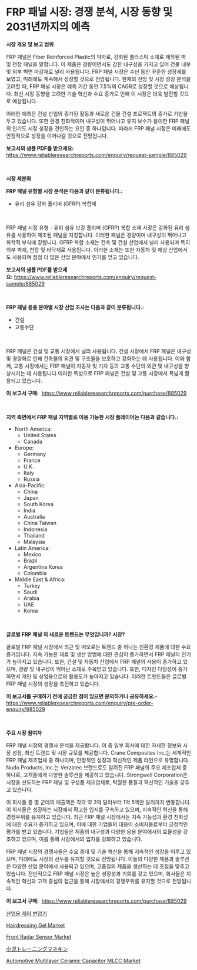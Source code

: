 <p><h1>FRP 패널 시장: 경쟁 분석, 시장 동향 및 2031년까지의 예측</h1></p><p><strong>시장 개요 및 보고 범위</strong></p>
<p><p>FRP 패널은 Fiber Reinforced Plastic의 약자로, 강화된 플라스틱 소재로 제작된 벽 및 천장 패널을 말합니다. 이 제품은 경량이면서도 강한 내구성을 가지고 있어 건물 내부 및 외부 벽면 마감재로 널리 사용됩니다. FRP 패널 시장은 수년 동안 꾸준한 성장세를 보였고, 미래에도 계속해서 성장할 것으로 전망됩니다. 현재의 전망 및 시장 성장 분석을 고려할 때, FRP 패널 시장은 예측 기간 동안 7.5%의 CAGR로 성장할 것으로 예상됩니다. 최신 시장 동향을 고려한 기술 혁신과 수요 증가로 인해 이 시장은 더욱 발전할 것으로 예상됩니다.</p><p>이러한 예측은 건설 산업의 증가된 활동과 새로운 건물 건설 프로젝트의 증가로 기반을 두고 있습니다. 또한 환경 친화적이며 내구성이 뛰어나고 유지 보수가 용이한 FRP 패널의 인기도 시장 성장을 견인하는 요인 중 하나입니다. 따라서 FRP 패널 시장은 미래에도 안정적으로 성장을 이어나갈 것으로 전망됩니다.</p></p>
<p><strong>보고서의 샘플 PDF를 받으세요:</strong> <a href="https://www.reliableresearchreports.com/enquiry/request-sample/885029">https://www.reliableresearchreports.com/enquiry/request-sample/885029</a></p>
<p>&nbsp;</p>
<p><strong>시장 세분화</strong></p>
<p><strong>FRP 패널 유형별 시장 분석은 다음과 같이 분류됩니다.:</strong></p>
<p><ul><li>유리 섬유 강화 폴리머 (GFRP) 복합재</li></ul></p>
<p>&nbsp;</p>
<p><p>FRP 패널 시장 유형 - 유리 섬유 보강 폴리머 (GFRP) 복합 소재 시장은 강화된 유리 섬유를 사용하여 제조된 패널을 지칭합니다. 이러한 패널은 경량이며 내구성이 뛰어나고 화학적 부식에 강합니다. GFRP 복합 소재는 건축 및 건설 산업에서 널리 사용되며 특히 외부 벽재, 천장 및 바닥재로 사용됩니다. 이러한 소재는 또한 자동차 및 해상 산업에서도 사용되며 점점 더 많은 산업 분야에서 인기를 얻고 있습니다.</p></p>
<p><strong>보고서의 샘플 PDF를 받으세요:</strong>&nbsp;<a href="https://www.reliableresearchreports.com/enquiry/request-sample/885029">https://www.reliableresearchreports.com/enquiry/request-sample/885029</a></p>
<p>&nbsp;</p>
<p><strong> FRP 패널 응용 분야별 시장 산업 조사는 다음과 같이 분류됩니다.:</strong></p>
<p><ul><li>건설</li><li>교통수단</li></ul></p>
<p>&nbsp;</p>
<p><p>FRP 패널은 건설 및 교통 시장에서 널리 사용됩니다. 건설 시장에서 FRP 패널은 내구성 및 경량화로 인해 건축물의 외관 및 구조물을 보호하고 강화하는 데 사용됩니다. 이와 함께, 교통 시장에서는 FRP 패널이 자동차 및 기차 등의 교통 수단의 외관 및 내구성을 향상시키는 데 사용됩니다.이러한 특성으로 FRP 패널은 건설 및 교통 시장에서 폭넓게 활용되고 있습니다.</p></p>
<p><strong>이 보고서 구매:</strong>&nbsp; <a href="https://www.reliableresearchreports.com/purchase/885029">https://www.reliableresearchreports.com/purchase/885029</a></p>
<p>&nbsp;</p>
<p><strong>지역 측면에서 FRP 패널 지역별로 이용 가능한 시장 플레이어는 다음과 같습니다.:</strong></p>
<p><ul>
    <li>
        North America:
        <ul>
            <li>United States</li>
            <li>Canada</li>
        </ul>
    </li>
    <li>
        Europe:
        <ul>
            <li>Germany</li>
            <li>France</li>
            <li>U.K.</li>
            <li>Italy</li>
            <li>Russia</li>
        </ul>
    </li>
    <li>
        Asia-Pacific:
        <ul>
            <li>China</li>
            <li>Japan</li>
            <li>South Korea</li>
            <li>India</li>
            <li>Australia</li>
            <li>China Taiwan</li>
            <li>Indonesia</li>
            <li>Thailand</li>
            <li>Malaysia</li>
        </ul>
    </li>
    <li>
        Latin America:
        <ul>
            <li>Mexico</li>
            <li>Brazil</li>
            <li>Argentina Korea</li>
            <li>Colombia</li>
        </ul>
    </li>
    <li>
        Middle East & Africa:
        <ul>
            <li>Turkey</li>
            <li>Saudi</li>
            <li>Arabia</li>
            <li>UAE</li>
            <li>Korea</li>
        </ul>
    </li>
    </ul></p>
<p>&nbsp;</p>
<p><strong>글로벌 FRP 패널 의 새로운 트렌드는 무엇입니까? 시장?</strong></p>
<p><p>글로벌 FRP 패널 시장에서 최근 및 떠오르는 트렌드 중 하나는 친환경 제품에 대한 수요 증가입니다. 지속 가능한 재료 및 생산 방법에 대한 관심이 증가하면서 FRP 패널의 인기가 높아지고 있습니다. 또한, 건설 및 자동차 산업에서 FRP 패널의 사용이 증가하고 있으며, 경량 및 내구성이 뛰어난 소재로 주목받고 있습니다. 또한, 디자인 다양성이 증가하면서 개인 및 상업용으로의 활용도가 높아지고 있습니다. 이러한 트렌드들은 글로벌 FRP 패널 시장의 성장을 촉진하고 있습니다.</p></p>
<p><strong>이 보고서를 구매하기 전에 궁금한 점이 있으면 문의하거나 공유하세요.</strong>- <a href="https://www.reliableresearchreports.com/enquiry/pre-order-enquiry/885029">https://www.reliableresearchreports.com/enquiry/pre-order-enquiry/885029</a></p>
<p>&nbsp;</p>
<p><strong>주요 시장 참여자</strong></p>
<p><p>FRP 패널 시장의 경쟁사 분석을 제공합니다. 이 중 일부 회사에 대한 자세한 정보와 시장 성장, 최신 트렌드 및 시장 규모를 제공합니다. Crane Composites Inc.는 세계적인 FRP 패널 제조업체 중 하나이며, 안정적인 성장과 혁신적인 제품 라인으로 유명합니다. Nudo Products, Inc.는 Verzatec 브랜드로도 알려진 FRP 패널의 주요 제조업체 중 하나로, 고객들에게 다양한 솔루션을 제공하고 있습니다. Strongwell Corporation은 시장을 선도하는 FRP 패널 및 구성품 제조업체로, 탁월한 품질과 혁신적인 기술을 갖추고 있습니다.</p><p>이 회사들 중 몇 군데의 매출액은 각각 약 3억 달러부터 1억 5백만 달러까지 변동합니다. 이 회사들은 성장하는 시장에서 확고한 입지를 구축하고 있으며, 지속적인 혁신을 통해 경쟁우위를 유지하고 있습니다. 최근 FRP 패널 시장에서는 지속 가능성과 환경 친화성에 대한 수요가 증가하고 있으며, 이에 대한 기업들의 대응이 소비자들로부터 긍정적인 평가를 받고 있습니다. 기업들은 제품의 내구성과 다양한 응용 분야에서의 효율성을 강조하고 있으며, 이를 통해 시장에서의 입지를 강화하고 있습니다.</p><p>FRP 패널 시장의 경쟁사들은 수요 증대 및 기술 혁신을 통해 지속적인 성장을 이루고 있으며, 미래에도 시장의 선두를 유지할 것으로 전망됩니다. 이들의 다양한 제품과 솔루션은 다양한 산업 분야에서 사용되고 있으며, 고품질의 제품을 생산하는 데 초점을 맞추고 있습니다. 전반적으로 FRP 패널 시장은 높은 성장성과 기회를 갖고 있으며, 회사들은 지속적인 혁신과 고객 중심의 접근을 통해 시장에서의 경쟁우위를 유지할 것으로 전망됩니다.</p></p>
<p><strong>이 보고서 구매:</strong>&nbsp;&nbsp;<a href="https://www.reliableresearchreports.com/purchase/885029">https://www.reliableresearchreports.com/purchase/885029</a></p>
<p><p><a href="https://github.com/hxzi07639916/Market-Research-Report-List-1/blob/main/21754704247.md">산업용 제어 변압기</a></p><p><a href="https://github.com/mabutironaldo/Market-Research-Report-List-3/blob/main/hairdressing-gel-market.md">Hairdressing Gel Market</a></p><p><a href="https://issuu.com/reportprime-2/docs/front-radar-sensor-market-size-2030.pptx">Front Radar Sensor Market</a></p><p><a href="https://github.com/ihabdkwlxs948/Market-Research-Report-List-1/blob/main/39167744734.md">小児トレーニングマネキン</a></p><p><a href="https://issuu.com/reportprime-2/docs/automotive-multilayer-ceramic-capac_f625cdf9534f82">Automotive Multilayer Ceramic Capacitor MLCC Market</a></p></p>
